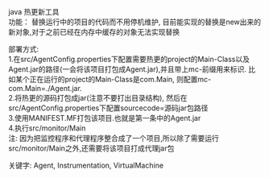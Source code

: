 java 热更新工具</br>
功能： 替换运行中的项目的代码而不用停机维护, 目前能实现的替换是new出来的新对象,对于之前已经在内存中缓存的对象无法实现替换

部署方式:</br>
1.在src/AgentConfig.properties下配置需要热更的project的Main-Class以及Agent.jar的路径(一会将该项目打包成Agent.jar),并且带上mc-前缀用来标识. 
  比如某个正在运行的project的Main-Class是com.Main, 则配置mc-com.Main=./Agent.jar.</br>
2.将热更的源码打包成jar(注意不要打出目录结构), 然后在src/AgentConfig.properties下配置sourcecode=源码jar包路径</br>
3.使用MANIFEST.MF打包该项目.也就是第一条中的Agent.jar</br>
4.执行src/monitor/Main</br>
注: 因为把监控程序和代理程序整合成了一个项目,所以除了需要运行src/monitor/Main之外,还需要将该项目打成代理jar包</br>

关键字: Agent, Instrumentation, VirtualMachine
